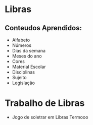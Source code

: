 # Libras

## Conteudos Aprendidos:

- Alfabeto
- Números
- Dias da semana
- Meses do ano
- Cores
- Material Escolar
- Disciplinas
- Sujeito
- Legislação

# Trabalho de Libras

- Jogo de soletrar em Libras Termooo

